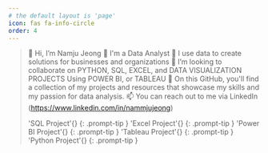 ```yaml
---
# the default layout is 'page'
icon: fas fa-info-circle
order: 4
---
```


>
> 👋 Hi, I’m Namju Jeong
> 💬 I'm a Data Analyst
> 👀 I use data to create solutions for businesses and organizations
> 🤝 I’m looking to collaborate on PYTHON, SQL, EXCEL, and DATA VISUALIZATION PROJECTS Using POWER BI, or TABLEAU
> 🌱 On this GitHub, you'll find a collection of my projects and resources that showcase my skills and my passion for data analysis.
> 📫 You can reach out to me via LinkedIn (https://www.linkedin.com/in/nammjujeong)
>
> 'SQL Project'{}
{: .prompt-tip }
> 'Excel Project'{}
{: .prompt-tip }
> 'Power BI Project'{}
{: .prompt-tip }
> 'Tableau Project'{}
{: .prompt-tip }
> 'Python Project'{}
{: .prompt-tip }

